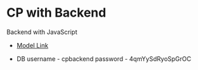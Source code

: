 # CP with Backend

Backend with JavaScript

- [Model Link](https://app.eraser.io/workspace/YtPqZ1VogxGy1jzIDkzj)

- DB
  username - cpbackend
  password - 4qmYySdRyoSpGrOC
